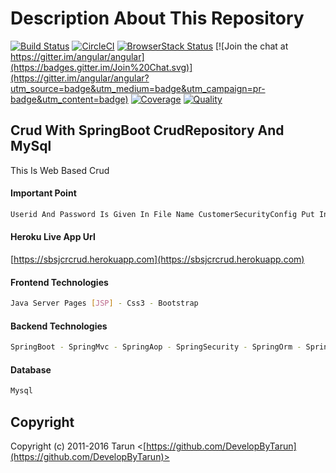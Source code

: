 # Description About This Repository

[![Build Status](https://travis-ci.org/angular/angular.svg?branch=master)](https://travis-ci.org/angular/angular)
[![CircleCI](https://circleci.com/gh/angular/angular/tree/master.svg?style=shield)](https://circleci.com/gh/angular/angular/tree/master)
[![BrowserStack Status](https://www.browserstack.com/automate/badge.svg?badge_key=LzF3RzBVVGt6VWE2S0hHaC9uYllOZz09LS1BVjNTclBKV0x4eVRlcjA4QVY1M0N3PT0=--eb4ce8c8dc2c1c5b2b5352d473ee12a73ac20e06)](https://www.browserstack.com/automate/public-build/LzF3RzBVVGt6VWE2S0hHaC9uYllOZz09LS1BVjNTclBKV0x4eVRlcjA4QVY1M0N3PT0=--eb4ce8c8dc2c1c5b2b5352d473ee12a73ac20e06)
[![Join the chat at https://gitter.im/angular/angular](https://badges.gitter.im/Join%20Chat.svg)](https://gitter.im/angular/angular?utm_source=badge&utm_medium=badge&utm_campaign=pr-badge&utm_content=badge)
[![Coverage](https://img.shields.io/coveralls/jaredhanson/passport-twitter.svg)](https://coveralls.io/r/jaredhanson/passport-twitter)
[![Quality](https://img.shields.io/codeclimate/github/jaredhanson/passport-twitter.svg?label=quality)](https://codeclimate.com/github/jaredhanson/passport-twitter)

## Crud With SpringBoot CrudRepository And MySql

This Is Web Based Crud

#### Important Point

```bash
Userid And Password Is Given In File Name CustomerSecurityConfig Put In Config Folder Of This App
```

#### Heroku Live App Url

[https://sbsjcrcrud.herokuapp.com](https://sbsjcrcrud.herokuapp.com)

#### Frontend Technologies

```bash
Java Server Pages [JSP] - Css3 - Bootstrap
```

#### Backend Technologies

```bash
SpringBoot - SpringMvc - SpringAop - SpringSecurity - SpringOrm - SpringDataJpa
```

#### Database

```bash
Mysql
```

## Copyright

Copyright (c) 2011-2016 Tarun <[https://github.com/DevelopByTarun](https://github.com/DevelopByTarun)>

